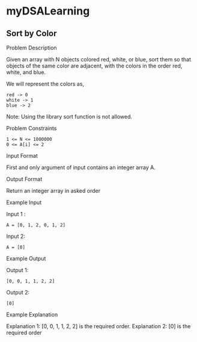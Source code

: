 # myDSALearning
## Sort by Color

Problem Description

Given an array with N objects colored red, white, or blue, sort them so that objects of the same color are adjacent, with the colors in the order red, white, and blue.

We will represent the colors as,

    red -> 0
    white -> 1
    blue -> 2

Note: Using the library sort function is not allowed.



Problem Constraints

    1 <= N <= 1000000
    0 <= A[i] <= 2


Input Format

First and only argument of input contains an integer array A.


Output Format

Return an integer array in asked order


Example Input

Input 1 :

    A = [0, 1, 2, 0, 1, 2]

Input 2:

    A = [0]


Example Output

Output 1:

    [0, 0, 1, 1, 2, 2]
Output 2:

    [0]


Example Explanation

Explanation 1:
    [0, 0, 1, 1, 2, 2] is the required order.
Explanation 2:
    [0] is the required order
